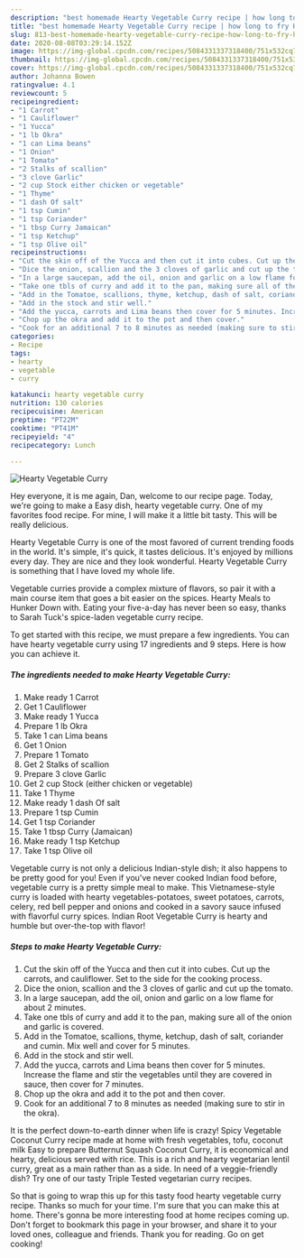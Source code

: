 ```yaml
---
description: "best homemade Hearty Vegetable Curry recipe | how long to fry Hearty Vegetable Curry"
title: "best homemade Hearty Vegetable Curry recipe | how long to fry Hearty Vegetable Curry"
slug: 813-best-homemade-hearty-vegetable-curry-recipe-how-long-to-fry-hearty-vegetable-curry
date: 2020-08-08T03:29:14.152Z
image: https://img-global.cpcdn.com/recipes/5084331337318400/751x532cq70/hearty-vegetable-curry-recipe-main-photo.jpg
thumbnail: https://img-global.cpcdn.com/recipes/5084331337318400/751x532cq70/hearty-vegetable-curry-recipe-main-photo.jpg
cover: https://img-global.cpcdn.com/recipes/5084331337318400/751x532cq70/hearty-vegetable-curry-recipe-main-photo.jpg
author: Johanna Bowen
ratingvalue: 4.1
reviewcount: 5
recipeingredient:
- "1 Carrot"
- "1 Cauliflower"
- "1 Yucca"
- "1 lb Okra"
- "1 can Lima beans"
- "1 Onion"
- "1 Tomato"
- "2 Stalks of scallion"
- "3 clove Garlic"
- "2 cup Stock either chicken or vegetable"
- "1 Thyme"
- "1 dash Of salt"
- "1 tsp Cumin"
- "1 tsp Coriander"
- "1 tbsp Curry Jamaican"
- "1 tsp Ketchup"
- "1 tsp Olive oil"
recipeinstructions:
- "Cut the skin off of the Yucca and then cut it into cubes. Cut up the carrots, and cauliflower. Set to the side for the cooking process."
- "Dice the onion, scallion and the 3 cloves of garlic and cut up the tomato."
- "In a large saucepan, add the oil, onion and garlic on a low flame for about 2 minutes."
- "Take one tbls of curry and add it to the pan, making sure all of the onion and garlic is covered."
- "Add in the Tomatoe, scallions, thyme, ketchup, dash of salt, coriander and cumin. Mix well and cover for 5 minutes."
- "Add in the stock and stir well."
- "Add the yucca, carrots and Lima beans then cover for 5 minutes. Increase the flame and stir the vegetables until they are covered in sauce, then cover for 7 minutes."
- "Chop up the okra and add it to the pot and then cover."
- "Cook for an additional 7 to 8 minutes as needed (making sure to stir in the okra)."
categories:
- Recipe
tags:
- hearty
- vegetable
- curry

katakunci: hearty vegetable curry 
nutrition: 130 calories
recipecuisine: American
preptime: "PT22M"
cooktime: "PT41M"
recipeyield: "4"
recipecategory: Lunch

---
```



![Hearty Vegetable Curry](https://img-global.cpcdn.com/recipes/5084331337318400/751x532cq70/hearty-vegetable-curry-recipe-main-photo.jpg)

Hey everyone, it is me again, Dan, welcome to our recipe page. Today, we're going to make a Easy dish, hearty vegetable curry. One of my favorites food recipe. For mine, I will make it a little bit tasty. This will be really delicious.

Hearty Vegetable Curry is one of the most favored of current trending foods in the world. It's simple, it's quick, it tastes delicious. It's enjoyed by millions every day. They are nice and they look wonderful. Hearty Vegetable Curry is something that I have loved my whole life.

Vegetable curries provide a complex mixture of flavors, so pair it with a main course item that goes a bit easier on the spices. Hearty Meals to Hunker Down with. Eating your five-a-day has never been so easy, thanks to Sarah Tuck&#39;s spice-laden vegetable curry recipe.


To get started with this recipe, we must prepare a few ingredients. You can have hearty vegetable curry using 17 ingredients and 9 steps. Here is how you can achieve it.

<!--inarticleads1-->

##### The ingredients needed to make Hearty Vegetable Curry:

1. Make ready 1 Carrot
1. Get 1 Cauliflower
1. Make ready 1 Yucca
1. Prepare 1 lb Okra
1. Take 1 can Lima beans
1. Get 1 Onion
1. Prepare 1 Tomato
1. Get 2 Stalks of scallion
1. Prepare 3 clove Garlic
1. Get 2 cup Stock (either chicken or vegetable)
1. Take 1 Thyme
1. Make ready 1 dash Of salt
1. Prepare 1 tsp Cumin
1. Get 1 tsp Coriander
1. Take 1 tbsp Curry (Jamaican)
1. Make ready 1 tsp Ketchup
1. Take 1 tsp Olive oil


Vegetable curry is not only a delicious Indian-style dish; it also happens to be pretty good for you! Even if you&#39;ve never cooked Indian food before, vegetable curry is a pretty simple meal to make. This Vietnamese-style curry is loaded with hearty vegetables-potatoes, sweet potatoes, carrots, celery, red bell pepper and onions and cooked in a savory sauce infused with flavorful curry spices. Indian Root Vegetable Curry is hearty and humble but over-the-top with flavor! 

<!--inarticleads2-->

##### Steps to make Hearty Vegetable Curry:

1. Cut the skin off of the Yucca and then cut it into cubes. Cut up the carrots, and cauliflower. Set to the side for the cooking process.
1. Dice the onion, scallion and the 3 cloves of garlic and cut up the tomato.
1. In a large saucepan, add the oil, onion and garlic on a low flame for about 2 minutes.
1. Take one tbls of curry and add it to the pan, making sure all of the onion and garlic is covered.
1. Add in the Tomatoe, scallions, thyme, ketchup, dash of salt, coriander and cumin. Mix well and cover for 5 minutes.
1. Add in the stock and stir well.
1. Add the yucca, carrots and Lima beans then cover for 5 minutes. Increase the flame and stir the vegetables until they are covered in sauce, then cover for 7 minutes.
1. Chop up the okra and add it to the pot and then cover.
1. Cook for an additional 7 to 8 minutes as needed (making sure to stir in the okra).


It is the perfect down-to-earth dinner when life is crazy! Spicy Vegetable Coconut Curry recipe made at home with fresh vegetables, tofu, coconut milk Easy to prepare Butternut Squash Coconut Curry, it is economical and hearty, delicious served with rice. This is a rich and hearty vegetarian lentil curry, great as a main rather than as a side. In need of a veggie-friendly dish? Try one of our tasty Triple Tested vegetarian curry recipes. 

So that is going to wrap this up for this tasty food hearty vegetable curry recipe. Thanks so much for your time. I'm sure that you can make this at home. There's gonna be more interesting food at home recipes coming up. Don't forget to bookmark this page in your browser, and share it to your loved ones, colleague and friends. Thank you for reading. Go on get cooking!
